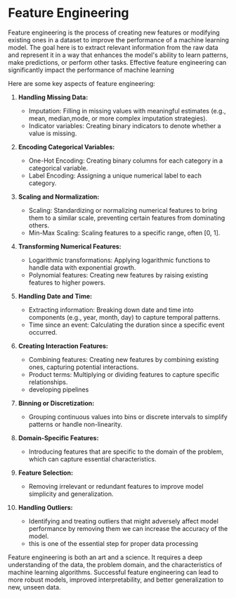 # Feature Engineering
Feature engineering is the process of creating new features or modifying existing ones in a dataset to improve the performance of a machine learning model. The goal here is to extract relevant information from the raw data and represent it in a way that enhances the model's ability to learn patterns, make predictions, or perform other tasks. 
Effective feature engineering can significantly impact the performance of machine learning

Here are some key aspects of feature engineering:

1. **Handling Missing Data:**
   - Imputation: Filling in missing values with meaningful estimates (e.g., mean, median,mode, or more complex imputation strategies).
   - Indicator variables: Creating binary indicators to denote whether a value is missing.

2. **Encoding Categorical Variables:**
   - One-Hot Encoding: Creating binary columns for each category in a categorical variable.
   - Label Encoding: Assigning a unique numerical label to each category.

3. **Scaling and Normalization:**
   - Scaling: Standardizing or normalizing numerical features to bring them to a similar scale, preventing certain features from dominating others.
   - Min-Max Scaling: Scaling features to a specific range, often [0, 1].

4. **Transforming Numerical Features:**
   - Logarithmic transformations: Applying logarithmic functions to handle data with exponential growth.
   - Polynomial features: Creating new features by raising existing features to higher powers.

5. **Handling Date and Time:**
   - Extracting information: Breaking down date and time into components (e.g., year, month, day) to capture temporal patterns.
   - Time since an event: Calculating the duration since a specific event occurred.

6. **Creating Interaction Features:**
   - Combining features: Creating new features by combining existing ones, capturing potential interactions.
   - Product terms: Multiplying or dividing features to capture specific relationships.
   - developing pipelines

7. **Binning or Discretization:**
   - Grouping continuous values into bins or discrete intervals to simplify patterns or handle non-linearity.

8. **Domain-Specific Features:**
   - Introducing features that are specific to the domain of the problem, which can capture essential characteristics.

9. **Feature Selection:**
   - Removing irrelevant or redundant features to improve model simplicity and generalization.

10. **Handling Outliers:**
    - Identifying and treating outliers that might adversely affect model performance by removing them we can increase the accuracy of the model.
    - this is one of the essential step for proper data processing

Feature engineering is both an art and a science. It requires a deep understanding of the data, the problem domain, and the characteristics of machine learning algorithms. Successful feature engineering can lead to more robust models, improved interpretability, and better generalization to new, unseen data.
